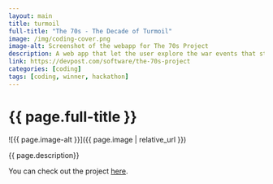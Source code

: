 ```yaml
---
layout: main
title: turmoil
full-title: "The 70s - The Decade of Turmoil"
image: /img/coding-cover.png
image-alt: Screenshot of the webapp for The 70s Project
description: A web app that let the user explore the war events that started in the 70s which snippet of information from the war with the interaction with geography through the map provided by MapBox.
link: https://devpost.com/software/the-70s-project
categories: [coding]
tags: [coding, winner, hackathon]
---
```


# {{ page.full-title }}

![{{ page.image-alt }}]({{ page.image | relative_url }})

{{ page.description}}

You can check out the project <a class="link hover-underline-animation" href="{{ page.link }}" target="_blank">here</a>.
